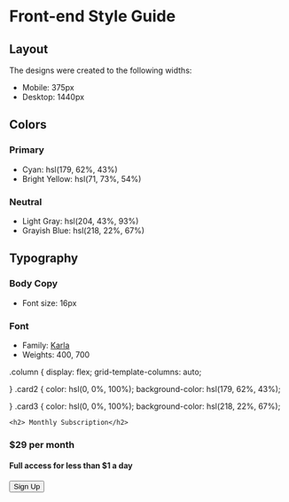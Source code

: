 # Front-end Style Guide

## Layout

The designs were created to the following widths:

- Mobile: 375px
- Desktop: 1440px

## Colors

### Primary

- Cyan: hsl(179, 62%, 43%)
- Bright Yellow: hsl(71, 73%, 54%)

### Neutral

- Light Gray: hsl(204, 43%, 93%)
- Grayish Blue: hsl(218, 22%, 67%)

## Typography

### Body Copy

- Font size: 16px

### Font

- Family: [Karla](https://fonts.google.com/specimen/Karla)
- Weights: 400, 700

.column {
    display: flex;
    grid-template-columns: auto;
   
}
.card2 {
    color: hsl(0, 0%, 100%);
    background-color: hsl(179, 62%, 43%);
    
}
.card3 {
    color: hsl(0, 0%, 100%);
    background-color:  hsl(218, 22%, 67%);

    <h2> Monthly Subscription</h2>
<h3> &dollar;29  per month</h3>
<h4>Full access for less than &dollar;1 a day</h4>
<button class="signup">Sign Up</button>